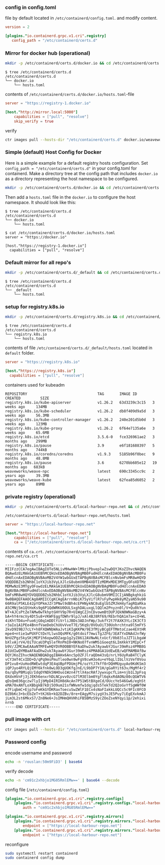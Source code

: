 ### config in config.toml
file by default located in `/etc/containerd/config.toml`. and modify content.
```toml
version = 2

[plugins."io.containerd.grpc.v1.cri".registry]
   config_path = "/etc/containerd/certs.d"
```
### Mirror for docker hub (operational)
```bash
mkdir -p /etc/containerd/certs.d/docker.io && cd /etc/containerd/certs.d/docker.io
```
```text
$ tree /etc/containerd/certs.d
/etc/containerd/certs.d
└── docker.io
    └── hosts.toml
```
contents of `/etc/containerd/certs.d/docker.io/hosts.toml`-file
```toml
server = "https://registry-1.docker.io"

[host."http://mirror.local:5000"]
    capabilities = ["pull", "resolve"]
    skip_verify = true
```
verify
```bash
ctr images pull --hosts-dir "/etc/containerd/certs.d" docker.io/weaveworks/weave-kube:latest
```

### Simple (default) Host Config for Docker
Here is a simple example for a default registry hosts configuration. Set
`config_path = "/etc/containerd/certs.d"` in your config.toml for containerd.
Make a directory tree at the config path that includes `docker.io` as a directory
representing the host namespace to be configured. 
```bash
mkdir -p /etc/containerd/certs.d/docker.io && cd /etc/containerd/certs.d/docker.io
```

Then add a `hosts.toml` file
in the `docker.io` to configure the host namespace. It should look like this:

```
$ tree /etc/containerd/certs.d
/etc/containerd/certs.d
└── docker.io
    └── hosts.toml

$ cat /etc/containerd/certs.d/docker.io/hosts.toml
server = "https://docker.io"

[host."https://registry-1.docker.io"]
  capabilities = ["pull", "resolve"]
```

### Default mirror for all repo's
```bash
mkdir -p /etc/containerd/certs.d/_default && cd /etc/containerd/certs.d/_default
```
```text
$ tree /etc/containerd/certs.d
/etc/containerd/certs.d
└── _default
    └── hosts.toml
```
### setup for registry.k8s.io
```bash
mkdir -p /etc/containerd/certs.d/registry.k8s.io && cd /etc/containerd/certs.d/registry.k8s.io
```
```text
$ tree /etc/containerd/certs.d
/etc/containerd/certs.d
└── registry.k8s.io
    └── hosts.toml
```
contents of file `/etc/containerd/certs.d/_default/hosts.toml` located in `default` folder.
```toml
server = "https://registry.k8s.io"

[host."https://registry.k8s.io"]
  capabilities = ["pull", "resolve"]
```
containers used for kubeadm
```text
REPOSITORY                                TAG       IMAGE ID       CREATED         SIZE
registry.k8s.io/kube-apiserver            v1.26.2   63d3239c3c15   3 weeks ago     134MB
registry.k8s.io/kube-scheduler            v1.26.2   db8f409d9a5d   3 weeks ago     56.3MB
registry.k8s.io/kube-controller-manager   v1.26.2   240e201d5b0d   3 weeks ago     123MB
registry.k8s.io/kube-proxy                v1.26.2   6f64e7135a6e   3 weeks ago     65.6MB
registry.k8s.io/etcd                      3.5.6-0   fce326961ae2   3 months ago    299MB
registry.k8s.io/pause                     3.9       e6f181688397   5 months ago    744kB
registry.k8s.io/coredns/coredns           v1.9.3    5185b96f0bec   9 months ago    48.8MB
registry.k8s.io/pause                     3.6       6270bb605e12   19 months ago   683kB
weaveworks/weave-npc                      latest    690c3345cc9c   2 years ago     39.3MB
weaveworks/weave-kube                     latest    62fea85d6052   2 years ago     89MB
```
### private registry (operational)
```bash
mkdir -p /etc/containerd/certs.d/local-harbour-repo.net && cd /etc/containerd/certs.d/local-harbour-repo.net
```
`/etc/containerd/certs.d/local-harbour-repo.net/hosts.toml`
```toml
server = "https://local-harbour-repo.net"

[host."https://local-harbour-repo.net"]
    capabilities = ["pull", "resolve"]
    ca = ["/etc/containerd/certs.d/local-harbour-repo.net/ca.crt"]
```
contents of `ca.crt`. `/etc/containerd/certs.d/local-harbour-repo.net/ca.crt`
```text
-----BEGIN CERTIFICATE-----
MIIFzzCCA7egAwIBAgIUTe5NLivMHwHW+lM9zjPbveplwZswDQYJKoZIhvcNAQEN
BQAwdzELMAkGA1UEBhMCQkUxEDAOBgNVBAgMB0FudHdlcnAxEDAOBgNVBAcMB0Fu
dHdlcnAxEDAOBgNVBAoMB2V4YW1wbGUxETAPBgNVBAsMCFBlcnNvbmFsMR8wHQYD
VQQDDBZsb2NhbC1oYXJib3VyLXJlcG8ubmV0MB4XDTIzMDMxMDE3MTgyOFoXDTMz
MDMwNzE3MTgyOFowdzELMAkGA1UEBhMCQkUxEDAOBgNVBAgMB0FudHdlcnAxEDAO
BgNVBAcMB0FudHdlcnAxEDAOBgNVBAoMB2V4YW1wbGUxETAPBgNVBAsMCFBlcnNv
bmFsMR8wHQYDVQQDDBZsb2NhbC1oYXJib3VyLXJlcG8ubmV0MIICIjANBgkqhkiG
9w0BAQEFAAOCAg8AMIICCgKCAgEArrnNbiK75yViflR7sFyPwpHk8yMZyaN59u90
66R9alP5KLE42pYOPkmJZr3PNwl9dBh4cEPHNykNC8uEglb5ZMJkH4yfagRQaRka
A5CMNj5m1QtHxKs9g6P1QdWRKU0OULSxghDALuxgLlQQlm2Pnyzn0l/V+Qu0kYun
WT+AJCsPtZe7AMw0wTkhptGHYV9p7R+U1WgCZJnCDvowmBtDUPJQkN0WNaGBzy+A
bA+hY4rmcVy4Dt5u8+VKWFEggfDWhr9lpJ/xAl4BJ8Rf69/REbrhQA1m7a+cO+WL
4iKhtTD4u+Fuo6jG0q1mDDlYiVrliJBDs3ADJnFWp/3ukfY2t7FAXK3YLcIK3Cf3
r3aIo1A1PEe4BnnfVaeDebChUUvVveT7E/5Kq9/0VOuOiT30Uohrchtna9l5mFYS
2kvD9I9BJ7cLY+h8FXQWNbWAaJvtiKIgKKPW/9E3fMjyBCgEFTMmtoCzae4EXtHR
mpe4+ntie1wPUXFCtDxYLlwsOQsMFK/g0tdoif7mwiTgJZF6/3EATYxDNAdJnfWy
NnUZPgz5kySKjMEP1h6opwODZaqp1g2yZ8612AVNwNLtxUcf/0b83luJZT1LbgaW
bXlvAjrV4/OiTUcaU3PqSlefRnPmI0+NKNoO7fvnWMS1Goeqt6LImXkkY1MIpC+f
b9V/J2MCAwEAAaNTMFEwHQYDVR0OBBYEFAaDhw2uk7AyawbYJGur39mRsz4PMB8G
A1UdIwQYMBaAFAaDhw2uk7AyawbYJGur39mRsz4PMA8GA1UdEwEB/wQFMAMBAf8w
DQYJKoZIhvcNAQENBQADggIBAHx6Anc5pOZFJlraQDm43sQ/nrLY6UyRaB4TClyK
vCY3mT4CxIDD+D/qPq9msPmuTleo0wn9wFgV8cwH3o4u+eY6qLlIbLlVzVef0Vou
DP1vu8+UuHodRWEwtdqP3E4qUBpFPDUmjP6/ozYtJ7kff0rDQHMUguyAo9KdKSm3
iQPJyo4RYLQjEMY6kfnk0wLOD3gUOKfgJnE/L9bDP7Y1H/gGaRYit63v/MgMf4r2
Oa/qDyPBMiqU/IdqOYNDk5NHOuo1Wzn47tlX4acRAfJywxupcfLim+njb1L3pFsq
OXdxHVnFj3jJEKh6enxrhDLNCpvv0zcG7lM3Elbm0Ygfl6qkxRdAONz80cQGWTV6
qDsQm036gczw7lyIjbMpD4IRIH8dAcAn7P51WStBXgeCd/OUccYe546Gw6/eghSt
eMA70xANfLoXBbgkB7kDj5O9um21sfWNvmfw1dqjqds5TekTd2Q2oGvYfSgWWf0W
e7FiqbmC+Ejp7oFeKkGYDKRaxToecuSwZWlF1ECx4sNaFIakkLUQCc5c9FIc0FCO
DZ0bKc3+bcEbZeT+tKJ6b+kQ2DZBv/8re+EAgyM7siygV3sJE5Puy7iEgEXvkmAJ
jLm3L2st6MkxS7/Zn8Ne6+JsIMHmQHVHhiFB5BMzS9ycZOoZseNYqyi1p/2ehixi
nrnb
-----END CERTIFICATE-----
```
### pull image with crt
```bash
ctr images pull --hosts-dir "/etc/containerd/certs.d" local-harbour-repo.net/library/nginx:1.21.6-alpine
```

### Password config
encode username and password
```bash
echo -n 'rouslan:50m9FiD3' | base64
```
verify decode
```bash
echo -n 'cm91c2xhbjo1MG05RmlEMw==' | base64 --decode
```
config file (`/etc/containerd/config.toml`)
```toml
[plugins."io.containerd.grpc.v1.cri".registry.configs]
    [plugins."io.containerd.grpc.v1.cri".registry.configs."local-harbour-repo.net".auth]
        auth = "cm91c2xhbjo1MG05RmlEMw=="

[plugins."io.containerd.grpc.v1.cri".registry.mirrors]
    [plugins."io.containerd.grpc.v1.cri".registry.mirrors."local-harbour-repo.net"]
        endpoint = ["https://local-harbour-repo.net"]
    [plugins."io.containerd.grpc.v1.cri".registry.mirrors."local-harbour-repo.net"]
        endpoint = ["https://local-harbour-repo.net"]
```
reconfigure
```bash
sudo systemctl restart containerd
sudo containerd config dump
```

